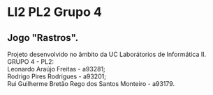 # LI2 PL2 Grupo 4
## Jogo "Rastros".
Projeto desenvolvido no âmbito da UC Laborátorios de Informática II.
GRUPO 4 - PL2:    
Leonardo Araújo Freitas - a93281;  
Rodrigo Pires Rodrigues - a93201;  
Rui Guilherme Bretão Rego dos Santos Monteiro - a93179.
